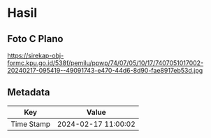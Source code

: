 # Hasil

## Foto C Plano

https://sirekap-obj-formc.kpu.go.id/538f/pemilu/ppwp/74/07/05/10/17/7407051017002-20240217-095419--49091743-e470-44d6-8d90-fae8917eb53d.jpg


## Metadata

| Key        | Value               |
| ---------- | ------------------- |
| Time Stamp | 2024-02-17 11:00:02 |




